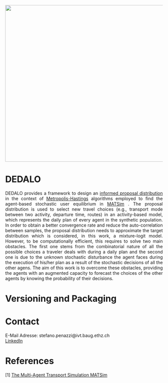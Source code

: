 <html>
<head>
  
</head>
<body>

<p align="center">
  <img width="1400" height="500" src="https://ffwallpaper.com/wallup/maze/maze-1.jpg">
</p>

<h1>DEDALO</h1>
<div align="justify">
  
DEDALO provides a framework to design an  <a href="https://maths.dur.ac.uk/lms/108/talks/1282zane.pdf"> informed proposal distribution </a> in the context of   <a href="https://en.wikipedia.org/wiki/Metropolis%E2%80%93Hastings_algorithm"> Metropolis-Hastings</a> algorithms employed to find the agent-based stochastic user equilibrium in  <a href="https://matsim.org/">MATSim</a>  . The proposal distribution is used to select new travel choices (e.g., transport mode between two activity, departure time, routes) in an activity-based model, which represents the daily plan of every agent in the synthetic population. In order to obtain a better convergence rate and reduce the auto-correlation between samples, the proposal distribution needs  to  approximate  the  target  distribution  which  is  considered,  in  this  work,  a  mixture-logit model.  However, to be computationally efficient, this requires to solve two main obstacles.  The first one stems from the combinatorial nature of all the possible choices a traveler deals with during a daily plan and the second one is due to the unknown stochastic disturbance the agent faces during the execution of his/her plan as a result of the stochastic decisions of all the other agens.  The aim of this work is to overcome these obstacles, providing the agents  with  an  augmented  capacity  to  forecast  the  choices  of  the  other  agents by  knowing  the probability of their decisions.

</div>

<h1>Versioning and Packaging</h1>

<h1>Contact</h1>
<div align="justify">
E-Mail Adresse: stefano.penazzi@ivt.baug.ethz.ch <br />
<a href="https://www.linkedin.com/in/stefano-penazzi-datascientist/">LinkedIn</a> <br />
</div>

<h1>References</h1>
<a id="1">[1]</a> 
<a href="https://matsim.org/the-book">The Multi-Agent Transport Simulation MATSim</a><br />

</body>
</html>
